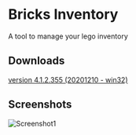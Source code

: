 # Bricks Inventory
 A tool to manage your lego inventory

## Downloads
[version 4.1.2.355 (20201210 - win32)](https://sourceforge.net/projects/brickinventory/files/BricksInventory_4.2/BricksInventory_4.1.2.335_bin.zip/download)

## Screenshots

![Screenshot1](https://i.postimg.cc/85WzVNmr/bi41-01.jpg "Screenshot1")
